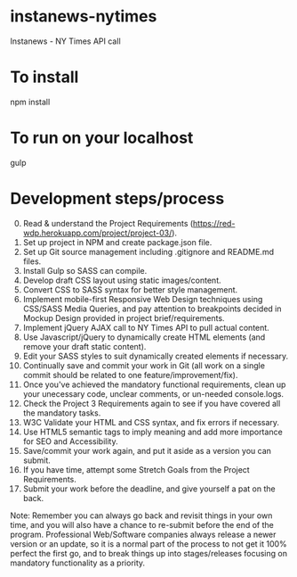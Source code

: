 # instanews-nytimes
Instanews - NY Times API call

# To install
npm install

# To run on your localhost
gulp

# Development steps/process
0. Read & understand the Project Requirements (https://red-wdp.herokuapp.com/project/project-03/).
1. Set up project in NPM and create package.json file.
2. Set up Git source management including .gitignore and README.md files.
3. Install Gulp so SASS can compile.
4. Develop draft CSS layout using static images/content.
5. Convert CSS to SASS syntax for better style management.
6. Implement mobile-first Responsive Web Design techniques using CSS/SASS Media Queries, and pay attention to breakpoints decided in Mockup Design provided in project brief/requirements.
7. Implement jQuery AJAX call to NY Times API to pull actual content.
8. Use Javascript/jQuery to dynamically create HTML elements (and remove your draft static content).
9. Edit your SASS styles to suit dynamically created elements if necessary.
10. Continually save and commit your work in Git (all work on a single commit should be related to one feature/improvement/fix).
11. Once you've achieved the mandatory functional requirements, clean up your unecessary code, unclear comments, or un-needed console.logs.
12. Check the Project 3 Requirements again to see if you have covered all the mandatory tasks. 
13. W3C Validate your HTML and CSS syntax, and fix errors if necessary.
14. Use HTML5 semantic tags to imply meaning and add more importance for SEO and Accessibility.
15. Save/commit your work again, and put it aside as a version you can submit.
16. If you have time, attempt some Stretch Goals from the Project Requirements.
17. Submit your work before the deadline, and give yourself a pat on the back.

Note: Remember you can always go back and revisit things in your own time, and you will also have a chance to re-submit before the end of the program.  Professional Web/Software companies always release a newer version or an update, so it is a normal part of the process to not get it 100% perfect the first go, and to break things up into stages/releases focusing on mandatory functionality as a priority.  
